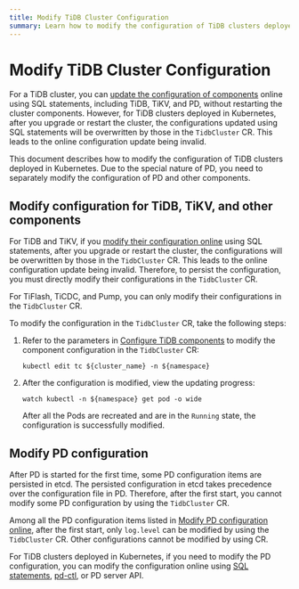 ```yaml
---
title: Modify TiDB Cluster Configuration
summary: Learn how to modify the configuration of TiDB clusters deployed in Kubernetes.
---
```


# Modify TiDB Cluster Configuration

For a TiDB cluster, you can [update the configuration of components](https://docs.pingcap.com/tidb/stable/dynamic-config/) online using SQL statements, including TiDB, TiKV, and PD, without restarting the cluster components. However, for TiDB clusters deployed in Kubernetes, after you upgrade or restart the cluster, the configurations updated using SQL statements will be overwritten by those in the `TidbCluster` CR. This leads to the online configuration update being invalid.

This document describes how to modify the configuration of TiDB clusters deployed in Kubernetes. Due to the special nature of PD, you need to separately modify the configuration of PD and other components.

## Modify configuration for TiDB, TiKV, and other components

For TiDB and TiKV, if you [modify their configuration online](https://docs.pingcap.com/tidb/stable/dynamic-config/) using SQL statements, after you upgrade or restart the cluster, the configurations will be overwritten by those in the `TidbCluster` CR. This leads to the online configuration update being invalid. Therefore, to persist the configuration, you must directly modify their configurations in the `TidbCluster` CR.

For TiFlash, TiCDC, and Pump, you can only modify their configurations in the `TidbCluster` CR.

To modify the configuration in the `TidbCluster` CR, take the following steps:

1. Refer to the parameters in [Configure TiDB components](configure-a-tidb-cluster.md#configure-tidb-components) to modify the component configuration in the `TidbCluster` CR:

    
    ```shell
    kubectl edit tc ${cluster_name} -n ${namespace}
    ```

2. After the configuration is modified, view the updating progress:

    
    ```shell
    watch kubectl -n ${namespace} get pod -o wide
    ```

    After all the Pods are recreated and are in the `Running` state, the configuration is successfully modified.

## Modify PD configuration

After PD is started for the first time, some PD configuration items are persisted in etcd. The persisted configuration in etcd takes precedence over the configuration file in PD. Therefore, after the first start, you cannot modify some PD configuration by using the `TidbCluster` CR.

Among all the PD configuration items listed in [Modify PD configuration online](https://docs.pingcap.com/tidb/stable/dynamic-config/#modify-pd-configuration-online), after the first start, only `log.level` can be modified by using the `TidbCluster` CR. Other configurations cannot be modified by using CR.

For TiDB clusters deployed in Kubernetes, if you need to modify the PD configuration, you can modify the configuration online using [SQL statements](https://docs.pingcap.com/tidb/stable/dynamic-config/#modify-pd-configuration-online), [pd-ctl](https://docs.pingcap.com/tidb/dev/pd-control/#config-show--set-option-value--placement-rules), or PD server API.
